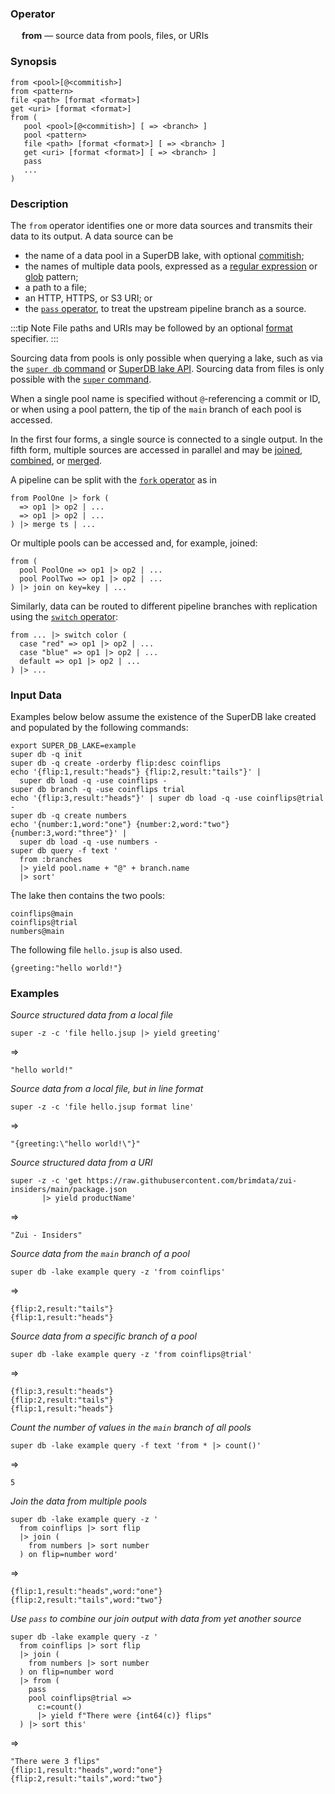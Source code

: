 ### Operator

&emsp; **from** &mdash; source data from pools, files, or URIs

### Synopsis

```
from <pool>[@<commitish>]
from <pattern>
file <path> [format <format>]
get <uri> [format <format>]
from (
   pool <pool>[@<commitish>] [ => <branch> ]
   pool <pattern>
   file <path> [format <format>] [ => <branch> ]
   get <uri> [format <format>] [ => <branch> ]
   pass
   ...
)
```
### Description

The `from` operator identifies one or more data sources and transmits
their data to its output.  A data source can be
* the name of a data pool in a SuperDB lake, with optional [commitish](../../commands/super-db.md#commitish);
* the names of multiple data pools, expressed as a [regular expression](../search-expressions.md#regular-expressions) or [glob](../search-expressions.md#globs) pattern;
* a path to a file;
* an HTTP, HTTPS, or S3 URI; or
* the [`pass` operator](pass.md), to treat the upstream pipeline branch as a source.

:::tip Note
File paths and URIs may be followed by an optional [format](../../commands/super.md#input-formats) specifier.
:::

Sourcing data from pools is only possible when querying a lake, such as
via the [`super db` command](../../commands/super-db.md) or
[SuperDB lake API](../../lake/api.md). Sourcing data from files is only possible
with the [`super` command](../../commands/super.md).

When a single pool name is specified without `@`-referencing a commit or ID, or
when using a pool pattern, the tip of the `main` branch of each pool is
accessed.

In the first four forms, a single source is connected to a single output.
In the fifth form, multiple sources are accessed in parallel and may be
[joined](join.md), [combined](combine.md), or [merged](merge.md).

A pipeline can be split with the [`fork` operator](fork.md) as in
```
from PoolOne |> fork (
  => op1 |> op2 | ...
  => op1 |> op2 | ...
) |> merge ts | ...
```

Or multiple pools can be accessed and, for example, joined:
```
from (
  pool PoolOne => op1 |> op2 | ...
  pool PoolTwo => op1 |> op2 | ...
) |> join on key=key | ...
```

Similarly, data can be routed to different pipeline branches with replication
using the [`switch` operator](switch.md):
```
from ... |> switch color (
  case "red" => op1 |> op2 | ...
  case "blue" => op1 |> op2 | ...
  default => op1 |> op2 | ...
) |> ...
```

### Input Data

Examples below below assume the existence of the SuperDB lake created and populated
by the following commands:

```mdtest-command
export SUPER_DB_LAKE=example
super db -q init
super db -q create -orderby flip:desc coinflips
echo '{flip:1,result:"heads"} {flip:2,result:"tails"}' |
  super db load -q -use coinflips -
super db branch -q -use coinflips trial 
echo '{flip:3,result:"heads"}' | super db load -q -use coinflips@trial -
super db -q create numbers
echo '{number:1,word:"one"} {number:2,word:"two"} {number:3,word:"three"}' |
  super db load -q -use numbers -
super db query -f text '
  from :branches
  |> yield pool.name + "@" + branch.name
  |> sort'
```

The lake then contains the two pools:

```mdtest-output
coinflips@main
coinflips@trial
numbers@main
```

The following file `hello.jsup` is also used.

```mdtest-input hello.jsup
{greeting:"hello world!"}
```

### Examples

_Source structured data from a local file_

```mdtest-command
super -z -c 'file hello.jsup |> yield greeting'
```
=>
```mdtest-output
"hello world!"
```

_Source data from a local file, but in line format_
```mdtest-command
super -z -c 'file hello.jsup format line'
```
=>
```mdtest-output
"{greeting:\"hello world!\"}"
```

_Source structured data from a URI_
```
super -z -c 'get https://raw.githubusercontent.com/brimdata/zui-insiders/main/package.json
       |> yield productName'
```
=>
```
"Zui - Insiders"
```

_Source data from the `main` branch of a pool_
```mdtest-command
super db -lake example query -z 'from coinflips'
```
=>
```mdtest-output
{flip:2,result:"tails"}
{flip:1,result:"heads"}
```

_Source data from a specific branch of a pool_
```mdtest-command
super db -lake example query -z 'from coinflips@trial'
```
=>
```mdtest-output
{flip:3,result:"heads"}
{flip:2,result:"tails"}
{flip:1,result:"heads"}
```

_Count the number of values in the `main` branch of all pools_
```mdtest-command
super db -lake example query -f text 'from * |> count()'
```
=>
```mdtest-output
5
```
_Join the data from multiple pools_
```mdtest-command
super db -lake example query -z '
  from coinflips |> sort flip
  |> join (
    from numbers |> sort number
  ) on flip=number word'
```
=>
```mdtest-output
{flip:1,result:"heads",word:"one"}
{flip:2,result:"tails",word:"two"}
```

_Use `pass` to combine our join output with data from yet another source_
```mdtest-command
super db -lake example query -z '
  from coinflips |> sort flip
  |> join (
    from numbers |> sort number
  ) on flip=number word
  |> from (
    pass
    pool coinflips@trial =>
      c:=count()
      |> yield f"There were {int64(c)} flips"
  ) |> sort this'
```
=>
```mdtest-output
"There were 3 flips"
{flip:1,result:"heads",word:"one"}
{flip:2,result:"tails",word:"two"}
```
